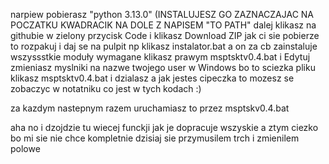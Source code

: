 narpiew pobierasz "python 3.13.0" (INSTALUJESZ GO ZAZNACZAJAC NA POCZATKU KWADRACIK NA DOLE Z NAPISEM "TO PATH"
dalej klikasz na githubie w zielony przycisk Code i klikasz Download ZIP
jak ci sie pobierze to rozpakuj i daj se na pulpit np
klikasz instalator.bat a on za cb zainstaluje wszyssstkie moduły wymagane
klikasz prawym msptsktv0.4.bat i Edytuj
zmieniasz myslniki na nazwe twojego user w Windows bo to sciezka pliku
klikasz msptsktv0.4.bat i dzialasz
a jak jestes cipeczka to mozesz se zobaczyc w notatniku co jest w tych kodach :)

za kazdym nastepnym razem uruchamiasz to przez msptskv0.4.bat

aha no i dzojdzie tu wiecej funckji jak je dopracuje wszyskie a ztym ciezko bo mi sie nie chce kompletnie dzisiaj sie przymusilem trch i zmienilem polowe 
